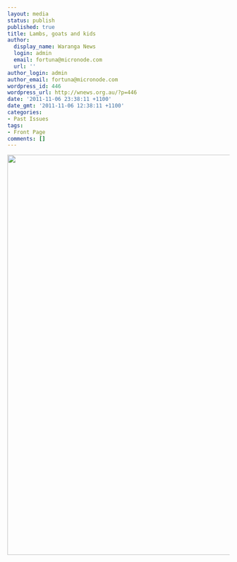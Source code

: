 ```yaml
---
layout: media
status: publish
published: true
title: Lambs, goats and kids
author:
  display_name: Waranga News
  login: admin
  email: fortuna@micronode.com
  url: ''
author_login: admin
author_email: fortuna@micronode.com
wordpress_id: 446
wordpress_url: http://wnews.org.au/?p=446
date: '2011-11-06 23:38:11 +1100'
date_gmt: '2011-11-06 12:38:11 +1100'
categories:
- Past Issues
tags:
- Front Page
comments: []
---
```


<a href="http://wnews.org.au/wp-content/uploads/2011/11/frontpage-20111103.pdf"><img class="alignnone size-full wp-image-444" title="Front Page - November 3, 2011" src="http://wnews.org.au/wp-content/uploads/2011/11/frontpage-20111103.png" alt="" width="624" height="907" /></a>
